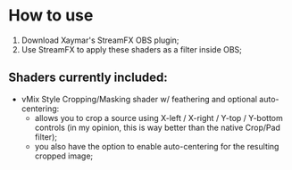 # How to use
1. Download Xaymar's StreamFX OBS plugin;
2. Use StreamFX to apply these shaders as a filter inside OBS;

## Shaders currently included:

 - vMix Style Cropping/Masking shader w/ feathering and optional auto-centering:
	 - allows you to crop a source using X-left / X-right / Y-top / Y-bottom controls (in my opinion, this is way better than the native Crop/Pad filter);
	 - you also have the option to enable auto-centering for the resulting cropped image;

